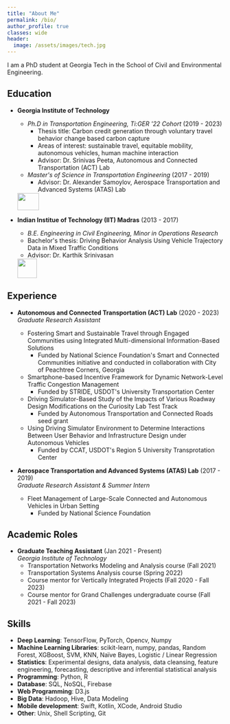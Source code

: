 ```yaml
---
title: "About Me"
permalink: /bio/
author_profile: true
classes: wide
header:
  image: /assets/images/tech.jpg
---
```

I am a PhD student at Georgia Tech in the School of Civil and Environmental Engineering. 

## Education
- **Georgia Institute of Technology**
  - *Ph.D in Transportation Engineering, Ti:GER '22 Cohort* (2019 - 2023)
    - Thesis title: Carbon credit generation through voluntary travel behavior change based carbon capture
    - Areas of interest: sustainable travel, equitable mobility, autonomous vehicles, human machine interaction
    - Advisor: Dr. Srinivas Peeta, Autonomous and Connected Transportation (ACT) Lab
  - *Master's of Science in Transportation Engineering* (2017 - 2019)
    - Advisor: Dr. Alexander Samoylov, Aerospace Transportation and Advanced Systems (ATAS) Lab 
  <img src="https://upload.wikimedia.org/wikipedia/commons/thumb/b/bf/Georgia_Tech_Yellow_Jackets_logo.svg/1200px-Georgia_Tech_Yellow_Jackets_logo.svg.png" width="50" height="40">

- **Indian Institue of Technology (IIT) Madras** (2013 - 2017)   
  -  *B.E. Engineering in Civil Engineering, Minor in Operations Research* 
    - Bachelor's thesis: Driving Behavior Analysis Using Vehicle Trajectory Data in Mixed Traffic Conditions
    - Advisor: Dr. Karthik Srinivasan 
  <img src="https://upload.wikimedia.org/wikipedia/en/thumb/6/69/IIT_Madras_Logo.svg/1200px-IIT_Madras_Logo.svg.png" width="45" height="45">

  
## Experience
- **Autonomous and Connected Transportation (ACT) Lab** (2020 - 2023)  
  *Graduate Research Assistant*
  - Fostering Smart and Sustainable Travel through Engaged Communities using Integrated Multi-dimensional Information-Based Solutions
    - Funded by National Science Foundation's Smart and Connected Communities initiative and conducted in collaboration with City of Peachtree Corners, Georgia
  - Smartphone-based Incentive Framework for Dynamic Network-Level Traffic Congestion Management
    - Funded by STRIDE, USDOT's University Transportation Center
  - Driving Simulator-Based Study of the Impacts of Various Roadway Design Modifications on the Curiosity Lab Test Track
    - Funded by Autonomous Transportation and Connected Roads seed grant
  - Using Driving Simulator Environment to Determine Interactions Between User Behavior and Infrastructure Design under Autonomous Vehicles
    - Funded by CCAT, USDOT's Region 5 University Transprotation Center

- **Aerospace Transportation and Advanced Systems (ATAS) Lab** (2017 - 2019)  
  *Graduate Research Assistant & Summer Intern*
  - Fleet Management of Large-Scale Connected and Autonomous Vehicles in Urban Setting
    - Funded by National Science Foundation

## Academic Roles
- **Graduate Teaching Assistant** (Jan 2021 - Present)  
  *Georgia Institute of Technology*
  - Transportation Networks Modeling and Analysis course (Fall 2021)
  - Transportation Systems Analysis course (Spring 2022)
  - Course mentor for Vertically Integrated Projects (Fall 2020 - Fall 2023)
  - Course mentor for Grand Challenges undergraduate course (Fall 2021 - Fall 2023)

## Skills
- **Deep Learning**: TensorFlow, PyTorch, Opencv, Numpy
- **Machine Learning Libraries**: scikit-learn, numpy, pandas, Random Forest, XGBoost, SVM, KNN, Naïve Bayes, Logistic / Linear Regression
- **Statistics**: Experimental designs, data analysis, data cleansing, feature engineering, forecasting, descriptive and inferential statistical analysis
- **Programming**: Python, R
- **Database**: SQL, NoSQL, Firebase
- **Web Programming**: D3.js
- **Big Data**: Hadoop, Hive, Data Modeling
- **Mobile development**: Swift, Kotlin, XCode, Android Studio
- **Other**: Unix, Shell Scripting, Git
